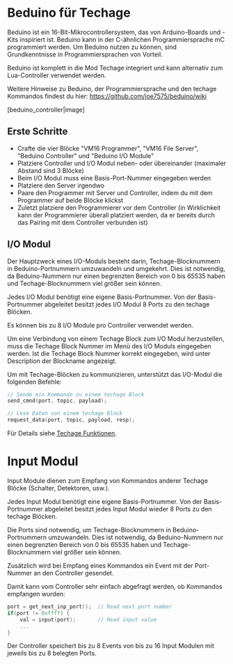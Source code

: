 # Beduino für Techage

Beduino ist ein 16-Bit-Mikrocontrollersystem, das von Arduino-Boards und -Kits
inspiriert ist.
Beduino kann in der C-ähnlichen Programmiersprache mC programmiert werden.
Um Beduino nutzen zu können, sind Grundkenntnisse in Programmiersprachen von Vorteil.

Beduino ist komplett in die Mod Techage integriert und
kann alternativ zum Lua-Controller verwendet werden.

Weitere Hinweise zu Beduino, der Programmiersprache und den techage Kommandos
findest du hier: https://github.com/joe7575/beduino/wiki

[beduino_controller|image]

## Erste Schritte

- Crafte die vier Blöcke "VM16 Programmer", "VM16 File Server", "Beduino Controller"
  und "Beduino I/O Module"
- Platziere Controller und I/O Modul neben- oder übereinander (maximaler Abstand sind 3 Blöcke)
- Beim I/O Modul muss eine Basis-Port-Nummer eingegeben werden
- Platziere den Server irgendwo
- Paare den Programmer mit Server und Controller, indem du mit dem Programmer auf
  beide Blöcke klickst
- Zuletzt platziere den Programmierer vor dem Controller (in Wirklichkeit kann der
  Programmierer überall platziert werden, da er bereits durch das Pairing mit dem
  Controller verbunden ist)

## I/O Modul

Der Hauptzweck eines I/O-Moduls besteht darin, Techage-Blocknummern in Beduino-Portnummern
umzuwandeln und umgekehrt. Dies ist notwendig, da Beduino-Nummern nur einen begrenzten
Bereich von 0 bis 65535 haben und Techage-Blocknummern viel größer sein können.

Jedes I/O Modul benötigt eine eigene Basis-Portnummer. Von der Basis-Portnummer abgeleitet
besitzt jedes I/O Modul 8 Ports zu den techage Blöcken.

Es können bis zu 8 I/O Module pro Controller verwendet werden.

Um eine Verbindung von einem Techage Block zum I/O Modul herzustellen, muss die
Techage Block Nummer im Menü des I/O Moduls eingegeben werden. Ist die Techage Block Nummer
korrekt eingegeben, wird unter Description der Blockname angezeigt.

Um mit Techage-Blöcken zu kommunizieren, unterstützt das I/O-Modul die folgenden Befehle:

```c
// Sende ein Kommando zu einem techage Block
send_cmnd(port, topic, payload);

// Lese Daten von einem techage Block
request_data(port, topic, payload, resp);
```

Für Details siehe [Techage Funktionen](https://github.com/joe7575/beduino/blob/main/manual/techage.md).

# Input Modul

Input Module dienen zum Empfang von Kommandos anderer Techage Blöcke (Schalter, Detektoren, usw.).

Jedes Input Modul benötigt eine eigene Basis-Portnummer. Von der Basis-Portnummer abgeleitet besitzt
jedes Input Modul wieder 8 Ports zu den techage Blöcken.

Die Ports sind notwendig, um Techage-Blocknummern in Beduino-Portnummern umzuwandeln. 
Dies ist notwendig, da Beduino-Nummern nur einen begrenzten Bereich von 0 bis 65535 haben
und Techage-Blocknummern viel größer sein können.

Zusätzlich wird bei Empfang eines Kommandos ein Event mit der Port-Nummer an den Controller gesendet.

Damit kann vom Controller sehr einfach abgefragt werden, ob Kommandos empfangen wurden:

```c
port = get_next_inp_port();  // Read next port number
if(port != 0xffff) {
    val = input(port);       // Read input value
    ...
}
```

Der Controller speichert bis zu 8 Events von bis zu 16 Input Modulen mit jeweils bis zu 8 belegten Ports.